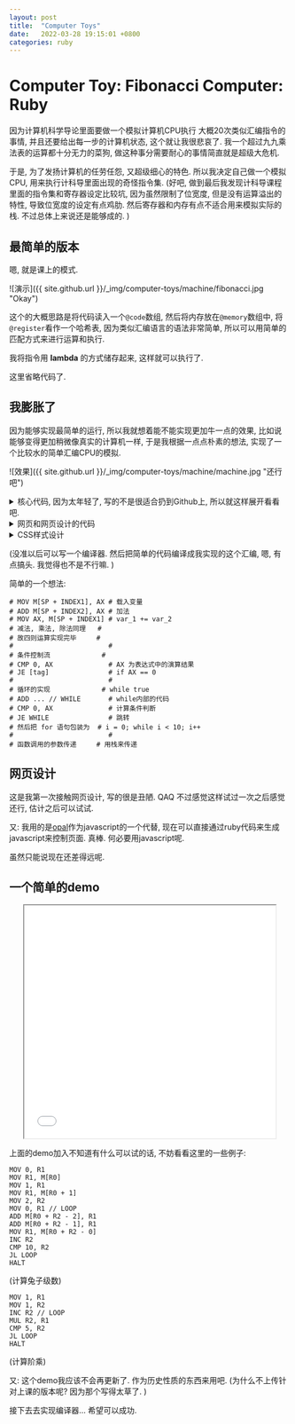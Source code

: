 ```yaml
---
layout: post
title:  "Computer Toys"
date:   2022-03-28 19:15:01 +0800
categories: ruby
---
```

# Computer Toy: Fibonacci Computer: Ruby
因为计算机科学导论里面要做一个模拟计算机CPU执行
大概20次类似汇编指令的事情, 并且还要给出每一步的计算机状态, 
这个就让我很悲哀了. 我一个超过九九乘法表的运算都十分无力的菜狗, 
做这种事分需要耐心的事情简直就是超级大危机. 

于是, 为了发扬计算机的任劳任怨, 又超级细心的特色. 
所以我决定自己做一个模拟CPU, 用来执行计科导里面出现的奇怪指令集. 
(好吧, 做到最后我发现计科导课程里面的指令集和寄存器设定比较坑, 
因为虽然限制了位宽度, 但是没有运算溢出的特性, 
导致位宽度的设定有点鸡肋. 然后寄存器和内存有点不适合用来模拟实际的栈. 
不过总体上来说还是能够成的. )

## 最简单的版本
嗯, 就是课上的模式. 

![演示]({{ site.github.url }}/_img/computer-toys/machine/fibonacci.jpg "Okay")

这个的大概思路是将代码读入一个`@code`数组, 然后将内存放在`@memory`数组中, 
将`@register`看作一个哈希表, 因为类似汇编语言的语法非常简单, 
所以可以用简单的匹配方式来进行运算和执行. 

我将指令用 **lambda** 的方式储存起来, 这样就可以执行了. 

这里省略代码了. 

## 我膨胀了
因为能够实现最简单的运行, 所以我就想着能不能实现更加牛一点的效果, 
比如说能够变得更加稍微像真实的计算机一样, 于是我根据一点点朴素的想法, 
实现了一个比较水的简单汇编CPU的模拟. 

![效果]({{ site.github.url }}/_img/computer-toys/machine/machine.jpg "还行吧")


<details>
<summary> 
核心代码, 因为太年轻了, 写的不是很适合扔到Github上, 
所以就这样展开看看吧.  
</summary>
  {% highlight ruby %}
# machine.rb

# 重新实现了虚拟机, 
# 将虚拟机当作是理想机器, 又如下的特性: 
#   * 无限位宽, 不存在溢出问题
#   * 代码和数据是两种类型的东西, 
#     也就是不存在将数据当作代码来执行的问题
#     (其实是不太对的一件事, 之后会想办法解决)

MAX_MEMORY = 1024

# 虚拟机类, 初始化的时候载入代码, 
# 也同时支持利用 +load_code+ 方法来载入代码
# 执行代码分为两种方式, 一种是直接+step+来按步执行内存里面的代码, 
# 一种是通过调用+execute+来直接执行代码. +run+命令会在之后重新加入. 
# 本次重构修改了读写以及对代码的美观程度有了比较好的提升, 
# 对于指令的实现也做了比较友好的优化
class Machine
  def initialize(code, config = {})
    load_config(config)
    load_code(code)
    load_instructions
  end

  # 为了更好地输出结果到网页或者终端上, 
  # 提供一个输出接口
  def output(mode = :control)
    res = []

    if mode == :control
      pc = @register[:PC]
      flags = @register[:FLAGS]
      flags = flags > 0 ? ">" : (flags < 0 ? "<" : "=")

      res << "ASM Code: "
      res << "    #{@memory[pc + 1]}" if pc < @max_memory - 1
      res << " -> #{@memory[pc]}"
      res << "    #{@memory[pc - 1]}"
      res << "Registers: "
      res << "FLAGS: #{flags}  PC: #{pc}"
      res << "AX: #{@register[:AX]} SP: #{@register[:SP]} BP: #{@register[:BP]}"
      res << "R0: #{@register[:R0]} R1: #{@register[:R1]} R2: #{@register[:R2]}"
    elsif mode == :memory
      i = 0
      @memory.each do |m|
        res << "#{i}: #{m}" if m
        i += 1
      end
    end
    
    return res
  end

  # 单步执行
  def step
    execute(@memory[@register[:PC]])
    @register[:PC] -= 1 if @step
    @step = true
  end

  # 运行代码
  def execute(code)
    raise "Invaild Operation! " unless code.is_a? String
    i, s, d = code.gsub(/\[.+\]/){|m| m.gsub(/\s/, "")}.gsub(",", "").split(" ")
    raise "No Instruction! " unless @instructions.include? i.to_sym
    @instructions[i.to_sym].call(s, d)
  end

  # 读数据
  def read(a)
    case a
    # 输入的是一个数字, 
    # 对应的是类似于MOV 2, R0之类的命令
    when /^\d+$/
      return a.to_i 
    # 访问地址的时候
    when /^M\[(.+)\]$/
      exp = Regexp.last_match[1].to_s.gsub(/R0|R1|R2|PC|FLAGS|AX|BP|SP/) do |m|
        @register[m.to_sym]
      end
      # 这个地方又可能会有危险, 因为用到了eval函数
      return @memory[eval(exp)]
    # 读到的是寄存器的时候
    else
      return @register[a.to_sym]
    end
  end

  # 写数据
  # 将能写的寄存器写死了, 防止写入不存在的寄存器
  def write(a, v)
    case a
    when /^M\[(.+)\]$/
      exp = Regexp.last_match[1].to_s.gsub(/R0|R1|R2|PC|FLAGS|AX|BP|SP/) do |m|  
        @register[m.to_sym]  
      end
      @memory[eval(exp)] = v
    else
      @register[a.to_sym] = v
    end
  end

  # 处理一些配置
  def load_config(config)
    # 默认的内存是 1024, 不过对于理想机器来说, 
    # 这个就只是说能够放下 1024 个数量的东西罢了
    @max_memory = config[:max_memory] || MAX_MEMORY
    @step = true
  end

  # 往内存里面载入代码
  def load_code(code)
    # 内存清空, 并设置最大内存
    @memory = Array.new(@max_memory)

    # 为了支持直接用手写汇编的特性, 
    # 提供 +tag+ 跳转的功能

    # 标签
    tag = {}
    # 当前载入虚拟机内存的地址
    load_num = @max_memory - 1
    code.each_line do |l|
      if (i = l.index("//"))
        @memory[load_num] = l[0...i]
        label = l[(i + 2)..].strip.to_sym
        tag[label] = load_num
      else
        @memory[load_num] = strip_tag(l, tag)
      end
      load_num -= 1
    end

    # 寄存器归位
    # 寄存器设计的时候借鉴了 x86, 
    # 将寄存器简化了一点
    # 以后更新寄存器设计的时候, 要记得更新write和read方法
    @register = {
      AX: 0, SP: load_num, BP: load_num, 
      FLAGS: 0, PC: @max_memory - 1, R0: 0, R1: 0, R2: 0
    }
  end

  # 载入指令集
  # 以后考虑去模拟不同类型的指令
  def load_instructions
    @instructions = {
      # 赋值操作
      MOV: -> (a, b) { write(b, read(a)) }, 

      # 四则运算
      # 对于除法进行一个特别说明: 假如除数为零, 被除数也变成零 
      ADD: -> (a, b) { write(b, read(b) + read(a)) }, 
      SUB: -> (a, b) { write(b, read(b) - read(a)) }, 
      MUL: -> (a, b) { write(b, read(b) * read(a)) }, 
      DIV: -> (a, b) { (v_a = read(a)) != 0 ? write(b, read(b) / v_a) : write(b, 0) }, 
      INC: -> (a, b) { @instructions[:ADD]["1", a] }, 
      DEC: -> (a, b) { @instructions[:SUB]["1", a] }, 

      # 控制流
      JMP: -> (a, b) { @register[:PC] = read(a); @step = false },
      CMP: -> (a, b) { @register[:FLAGS] = read(b) - read(a) },
      JL: -> (a, b) { @instructions[:JMP][a, b] if @register[:FLAGS] < 0 },
      JE: -> (a, b) { @instructions[:JMP][a, b] if @register[:FLAGS] = 0 },

      # 栈操作
      PUSH: -> (a, b) { @register[:SP] -= 1; @memory[@register[:SP]] = read(a) },

      # 什么也不做
      HALT: -> (a, b) { @step = false }
    }
  end

  # 处理跳转的标签
  # 这里用的方法就是粗暴地替换, 
  # 所以需要跳转的tag不是保留关键词, 否则会出现bug
  # 这个之后会想办法修正
  def strip_tag(code, tag)
    tag.each do |tag, addr|
      code = code.gsub(tag.to_s, addr.to_s)
    end
    code.strip
  end
end
  {% endhighlight %}
</details>

<details>
<summary>
网页和网页设计的代码
</summary>
{% highlight html %}
<!DOCTYPE html>
<html>
  <head>
    <meta charset="utf-8">

    <title>Fibonacci Computer Emulator</title>

    <link rel="stylesheet" type="text/css" href="style/style.css">

    <script src='app/jquery-3.3.1.min.js'></script> 
    <script type="text/javascript" src="app/main.js"></script>
  </head>
  <body>
    <h1>Fibonacci Computer : Ruby</h1>
    <div class="box">
      <strong>Code</strong><button id="load">LOAD</button><br>
      <textarea id="code">MOV 0, R0</textarea><br>
      
    </div>
    <div class="box">
      <strong>Controls</strong>
      <button id="step">STEP</button>
      <!-- <button id="run">RUN</button> -->
      <br>
      <div id="loaded_code">
      </div>
    </div>
    <div class="box">
      <strong>Memories</strong><button id="memory">LOAD MEMORY</button>
      <div class="message" id="memories"></div>
    </div>
    <div class="box">
      <strong>Ref</strong><br>
      <div class="message">
        <div>MOV [source], [destination] # mov source to destination</div>
        <div>ADD [source], [destination] # add source to destination</div>
        <div>SUB [source], [destination] # sub destination by source</div>
        <div>MUL [source], [destination] # multiply destination with source</div>
        <div>DIV [source], [destination] # divide destination by source, 
          note that if you divide by zero, the result would be zero. </div>
        <div>INC [destination] # increase by one</div>
        <div>DEC [destination] # decrease by one</div>
        <div>CMP [a], [b] # b - a -&gt; FLAG</div>
        <div>J<CONDITION>  [tag]    # jl if FLAG &lt; 0, je if =</div>
        <div>PUSH [value] # push value to stack</div>
        <div>HALT # do nothing</div>
      </div>
    </div>
    <div class="box">
      <strong>About</strong>
      <div class="message">
        This project was originally from my computer class, 
        which is called Fibonacci Computer. However, in the 
        class, the teacher only told us that we, human should 
        perform the assemble-like code, which I thought was 
        terrible. <br>
        Therefore, I made this toy machine to help me with
        those codes. And because the original one does not
        support many features a real computer would have, so
        I made a few changes on it. <br>
        If you want to use the original version, please see
        my old one. <br>
        And I'm working on a compiler for it. <br>
        Author: <a href="https://li-yiyang.github.io">凉凉</a><br>
      </div>
    </div>
    <script src="test.js"></script>
  </body>
</html>
{% endhighlight %}
</details>

<details>
<summary>
CSS样式设计
</summary>
{% highlight css %}
* {
  font-family: 'Courier New', Courier, monospace;
}

body {
  background-color: #7B0019;
}

h1 {
  margin-left: auto;
  margin-right: auto;
  width: 80%;
  max-width: 40em;
  color: white;
}

.box {
  background-color: #47002E;
  width: 80%;
  max-width: 40em;
  margin-left: auto;
  margin-right: auto;
  margin-top: 2em;
  border: 2px solid #30001B;
}

div strong {
  color: white;
  margin-left: 5%;
  margin-right: 5%;
  font-size: 150%;
}

button {
  height: 2em;
}

#code {
  background-color: #FFD9EF;
  width: 90%;
  height: 15em;
  margin-left: 5%;
  margin-bottom: 1em;
  margin-top: 1em;
  color: #6800A0;
}

#loaded_code {
  background-color: #FFD9EF;
  width: 90%;
  margin-left: 5%;
  margin-bottom: 1em;
  margin-top: 1em;
  color: #6800A0;
}

.message {
  background-color: #FFD9EF;
  width: 90%;
  margin-left: 5%;
  margin-bottom: 1em;
  margin-top: 1em;
  color: #6800A0;
}

{% endhighlight %}
</details>

(没准以后可以写一个编译器. 然后把简单的代码编译成我实现的这个汇编, 
嗯, 有点搞头. 我觉得也不是不行嘛. )

简单的一个想法: 

```text
# MOV M[SP + INDEX1], AX # 载入变量
# ADD M[SP + INDEX2], AX # 加法
# MOV AX, M[SP + INDEX1] # var_1 += var_2
# 减法, 乘法, 除法同理   #
# 故四则运算实现完毕     #
#                        #
# 条件控制流             #
# CMP 0, AX              # AX 为表达式中的演算结果
# JE [tag]               # if AX == 0     
#                        #                   
# 循环的实现             # while true
# ADD ... // WHILE       # while内部的代码
# CMP 0, AX              # 计算条件判断   
# JE WHILE               # 跳转
# 然后把 for 语句包装为  # i = 0; while i < 10; i++
#                        #
# 函数调用的参数传递     # 用栈来传递
```

## 网页设计
这是我第一次接触网页设计, 写的很是丑陋. QAQ
不过感觉这样试过一次之后感觉还行, 估计之后可以试试. 

又: 我用的是[opal](http://opalrb.com)作为javascript的一个代替, 
现在可以直接通过ruby代码来生成javascript来控制页面. 真棒. 
何必要用javascript呢. 

虽然只能说现在还差得远呢. 

## 一个简单的demo
<iframe src="{{ site.github.url }}/_img/computer-toys/machine/toy/index.html" style="width:90%;height:30em;margin-left:5%"></iframe>

上面的demo加入不知道有什么可以试的话, 不妨看看这里的一些例子: 

```text
MOV 0, R1
MOV R1, M[R0]
MOV 1, R1
MOV R1, M[R0 + 1]
MOV 2, R2
MOV 0, R1 // LOOP
ADD M[R0 + R2 - 2], R1
ADD M[R0 + R2 - 1], R1
MOV R1, M[R0 + R2 - 0]
INC R2
CMP 10, R2
JL LOOP
HALT
```

(计算兔子级数)

```text
MOV 1, R1
MOV 1, R2
INC R2 // LOOP
MUL R2, R1
CMP 5, R2
JL LOOP
HALT
```

(计算阶乘)

又: 这个demo我应该不会再更新了. 作为历史性质的东西来用吧. 
(为什么不上传针对上课的版本呢? 因为那个写得太草了. )

接下去去实现编译器... 希望可以成功. 
